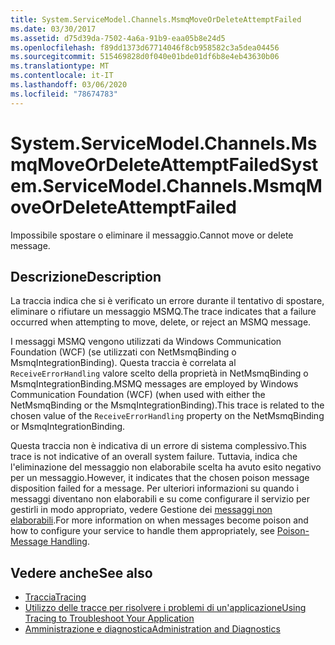 ```yaml
---
title: System.ServiceModel.Channels.MsmqMoveOrDeleteAttemptFailed
ms.date: 03/30/2017
ms.assetid: d75d39da-7502-4a6a-91b9-eaa05b8e24d5
ms.openlocfilehash: f89dd1373d67714046f8cb958582c3a5dea04456
ms.sourcegitcommit: 515469828d0f040e01bde01df6b8e4eb43630b06
ms.translationtype: MT
ms.contentlocale: it-IT
ms.lasthandoff: 03/06/2020
ms.locfileid: "78674783"
---
```

# <a name="systemservicemodelchannelsmsmqmoveordeleteattemptfailed"></a><span data-ttu-id="9d557-102">System.ServiceModel.Channels.MsmqMoveOrDeleteAttemptFailed</span><span class="sxs-lookup"><span data-stu-id="9d557-102">System.ServiceModel.Channels.MsmqMoveOrDeleteAttemptFailed</span></span>
<span data-ttu-id="9d557-103">Impossibile spostare o eliminare il messaggio.</span><span class="sxs-lookup"><span data-stu-id="9d557-103">Cannot move or delete message.</span></span>  
  
## <a name="description"></a><span data-ttu-id="9d557-104">Descrizione</span><span class="sxs-lookup"><span data-stu-id="9d557-104">Description</span></span>  
 <span data-ttu-id="9d557-105">La traccia indica che si è verificato un errore durante il tentativo di spostare, eliminare o rifiutare un messaggio MSMQ.</span><span class="sxs-lookup"><span data-stu-id="9d557-105">The trace indicates that a failure occurred when attempting to move, delete, or reject an MSMQ message.</span></span>  
  
 <span data-ttu-id="9d557-106">I messaggi MSMQ vengono utilizzati da Windows Communication Foundation (WCF) (se utilizzati con NetMsmqBinding o MsmqIntegrationBinding). Questa traccia è correlata al `ReceiveErrorHandling` valore scelto della proprietà in NetMsmqBinding o MsmqIntegrationBinding.</span><span class="sxs-lookup"><span data-stu-id="9d557-106">MSMQ messages are employed by Windows Communication Foundation (WCF) (when used with either the NetMsmqBinding or the MsmqIntegrationBinding).This trace is related to the chosen value of the `ReceiveErrorHandling` property on the NetMsmqBinding or MsmqIntegrationBinding.</span></span>  
  
 <span data-ttu-id="9d557-107">Questa traccia non è indicativa di un errore di sistema complessivo.</span><span class="sxs-lookup"><span data-stu-id="9d557-107">This trace is not indicative of an overall system failure.</span></span> <span data-ttu-id="9d557-108">Tuttavia, indica che l'eliminazione del messaggio non elaborabile scelta ha avuto esito negativo per un messaggio.</span><span class="sxs-lookup"><span data-stu-id="9d557-108">However, it indicates that the chosen poison message disposition failed for a message.</span></span> <span data-ttu-id="9d557-109">Per ulteriori informazioni su quando i messaggi diventano non elaborabili e su come configurare il servizio per gestirli in modo appropriato, vedere Gestione dei [messaggi non elaborabili](../../feature-details/poison-message-handling.md).</span><span class="sxs-lookup"><span data-stu-id="9d557-109">For more information on when messages become poison and how to configure your service to handle them appropriately, see [Poison-Message Handling](../../feature-details/poison-message-handling.md).</span></span>  
  
## <a name="see-also"></a><span data-ttu-id="9d557-110">Vedere anche</span><span class="sxs-lookup"><span data-stu-id="9d557-110">See also</span></span>

- [<span data-ttu-id="9d557-111">Traccia</span><span class="sxs-lookup"><span data-stu-id="9d557-111">Tracing</span></span>](../../../../../docs/framework/wcf/diagnostics/tracing/index.md)
- [<span data-ttu-id="9d557-112">Utilizzo delle tracce per risolvere i problemi di un'applicazione</span><span class="sxs-lookup"><span data-stu-id="9d557-112">Using Tracing to Troubleshoot Your Application</span></span>](../../../../../docs/framework/wcf/diagnostics/tracing/using-tracing-to-troubleshoot-your-application.md)
- [<span data-ttu-id="9d557-113">Amministrazione e diagnostica</span><span class="sxs-lookup"><span data-stu-id="9d557-113">Administration and Diagnostics</span></span>](../../../../../docs/framework/wcf/diagnostics/index.md)
